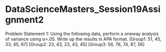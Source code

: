 # DataScienceMasters_Session19Assignment2
Problem Statement 1: Using the following data, perform a oneway analysis of variance using α=.05. Write up the results in APA format.  [Group1: 51, 45, 33, 45, 67] [Group2: 23, 43, 23, 43, 45] [Group3: 56, 76, 74, 87, 56]

